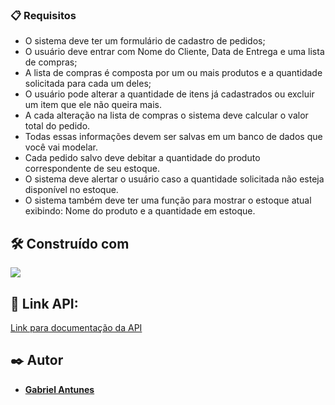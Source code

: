  
### 📋  Requisitos

- O sistema deve ter um formulário de cadastro de pedidos;
- O usuário deve entrar com Nome do Cliente, Data de Entrega e uma lista de compras;
- A lista de compras é composta por um ou mais produtos e a quantidade solicitada para cada um deles;
- O usuário pode alterar a quantidade de itens já cadastrados ou excluir um item que ele não queira mais.
- A cada alteração na lista de compras o sistema deve calcular o valor total do pedido.
- Todas essas informações devem ser salvas em um banco de dados que você vai modelar.
- Cada pedido salvo deve debitar a quantidade do produto correspondente de seu estoque.
- O sistema deve alertar o usuário caso a quantidade solicitada não esteja disponível no estoque.
- O sistema também deve ter uma função para mostrar o estoque atual exibindo: Nome do produto e a quantidade em estoque.

    
## 🛠️ Construído com

 <a href="https://skillicons.dev">
    <img src="https://skillicons.dev/icons?i=ts,nodejs,express,mysql,git&theme=light" />
  </a>


## 🔗 Link API:

[Link para documentação da API](https://documenter.getpostman.com/view/21020418/2s8YRjqE9v)


## ✒️ Autor

* [**Gabriel Antunes**](https://www.linkedin.com/in/gabriel-antunes-dev/)
